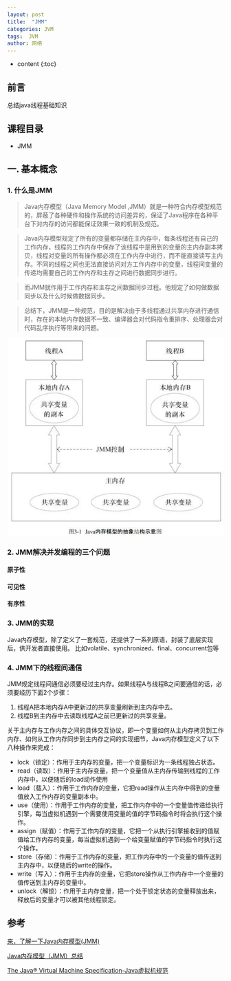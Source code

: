 ```yaml
---
layout: post
title:  "JMM"
categories: JVM
tags:  JVM
author: 网络
---
```


* content
{:toc}


## 前言

总结java线程基础知识

##  课程目录
* JMM









## 一. 基本概念

### 1. 什么是JMM

> Java内存模型（Java Memory Model ,JMM）就是一种符合内存模型规范的，屏蔽了各种硬件和操作系统的访问差异的，保证了Java程序在各种平台下对内存的访问都能保证效果一致的机制及规范。

> Java内存模型规定了所有的变量都存储在主内存中，每条线程还有自己的工作内存，线程的工作内存中保存了该线程中是用到的变量的主内存副本拷贝，线程对变量的所有操作都必须在工作内存中进行，而不能直接读写主内存。不同的线程之间也无法直接访问对方工作内存中的变量，线程间变量的传递均需要自己的工作内存和主存之间进行数据同步进行。

> 而JMM就作用于工作内存和主存之间数据同步过程。他规定了如何做数据同步以及什么时候做数据同步。

> 总结下，JMM是一种规范，目的是解决由于多线程通过共享内存进行通信时，存在的本地内存数据不一致、编译器会对代码指令重排序、处理器会对代码乱序执行等带来的问题。

![jmm.jpg](/images/thread/jmm.jpg)

### 2. JMM解决并发编程的三个问题

#### 原子性
#### 可见性
#### 有序性

### 3. JMM的实现

Java内存模型，除了定义了一套规范，还提供了一系列原语，封装了底层实现后，供开发者直接使用。
比如volatile、synchronized、final、concurrent包等

### 4. JMM下的线程间通信

JMM规定线程间通信必须要经过主内存。如果线程A与线程B之间要通信的话，必须要经历下面2个步骤：
1. 线程A把本地内存A中更新过的共享变量刷新到主内存中去。
2. 线程B到主内存中去读取线程A之前已更新过的共享变量。

关于主内存与工作内存之间的具体交互协议，即一个变量如何从主内存拷贝到工作内存、如何从工作内存同步到主内存之间的实现细节，Java内存模型定义了以下八种操作来完成：

* lock（锁定）：作用于主内存的变量，把一个变量标识为一条线程独占状态。
* read（读取）：作用于主内存变量，把一个变量值从主内存传输到线程的工作内存中，以便随后的load动作使用
* load（载入）：作用于工作内存的变量，它把read操作从主内存中得到的变量值放入工作内存的变量副本中。
* use（使用）：作用于工作内存的变量，把工作内存中的一个变量值传递给执行引擎，每当虚拟机遇到一个需要使用变量的值的字节码指令时将会执行这个操作。
* assign（赋值）：作用于工作内存的变量，它把一个从执行引擎接收到的值赋值给工作内存的变量，每当虚拟机遇到一个给变量赋值的字节码指令时执行这个操作。
* store（存储）：作用于工作内存的变量，把工作内存中的一个变量的值传送到主内存中，以便随后的write的操作。
* write（写入）：作用于主内存的变量，它把store操作从工作内存中一个变量的值传送到主内存的变量中。
* unlock（解锁）：作用于主内存变量，把一个处于锁定状态的变量释放出来，释放后的变量才可以被其他线程锁定。

## 参考

[来，了解一下Java内存模型(JMM)](https://segmentfault.com/a/1190000016085105)

[Java内存模型（JMM）总结](https://zhuanlan.zhihu.com/p/29881777)

[The Java® Virtual Machine Specification-Java虚拟机规范](https://docs.oracle.com/javase/specs/jvms/se8/html/index.html)